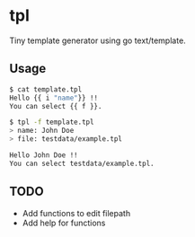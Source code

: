# tpl

Tiny template generator using go text/template.

## Usage

```bash
$ cat template.tpl
Hello {{ i "name"}} !!
You can select {{ f }}.

$ tpl -f template.tpl
> name: John Doe
> file: testdata/example.tpl

Hello John Doe !!
You can select testdata/example.tpl.
```

## TODO

* Add functions to edit filepath
* Add help for functions